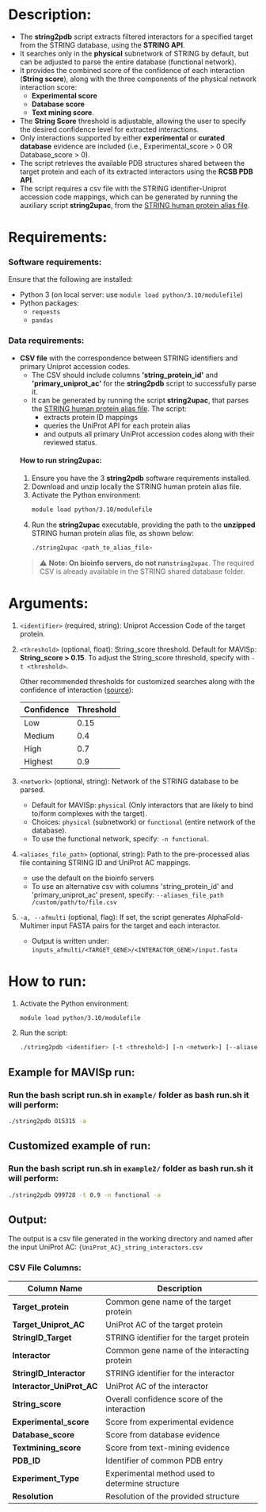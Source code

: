 # Description:

- The **string2pdb** script extracts filtered interactors for a specified target from the STRING database, using the **STRING API**. 
- It searches only in the **physical** subnetwork of STRING by default, but can be adjusted to parse the entire database (functional network).
- It provides the combined score of the confidence of each interaction (**String score**), along with 
the three components of the physical network interaction score: 
   - **Experimental score**
   - **Database score**
   - **Text mining score**. 
- The **String Score** threshold is adjustable, allowing the user to specify the desired confidence level for extracted interactions. 
- Only interactions supported by either **experimental** or **curated database** evidence are included (i.e., Experimental_score > 0 OR Database_score > 0).
- The script retrieves the available PDB structures shared between the target protein and each of its extracted interactors using the **RCSB PDB API**.
- The script requires a csv file with the STRING identifier-Uniprot accession code mappings, which can be generated by running the auxiliary script **string2upac**, from the [STRING human protein alias file](https://stringdb-downloads.org/download/protein.aliases.v12.0/9606.protein.aliases.v12.0.txt.gz).

# Requirements:

### Software requirements:
Ensure that the following are installed:
- Python 3 (on local server: use `module load python/3.10/modulefile`)
- Python packages:
  - `requests`
  - `pandas`

### Data requirements:
- **CSV file** with the correspondence between STRING identifiers and primary Uniprot accession codes. 
   - The CSV should include columns **'string_protein_id'** and **'primary_uniprot_ac'** for the **string2pdb** script to successfully parse it.
   - It can be generated by running the script **string2upac**, that parses the [STRING human protein alias file](https://stringdb-downloads.org/download/protein.aliases.v12.0/9606.protein.aliases.v12.0.txt.gz). The script:
        - extracts protein ID mappings
        - queries the UniProt API for each protein alias
        - and outputs all primary UniProt accession codes along with their reviewed status.
   #### How to run string2upac:
   1. Ensure you have the 3 **string2pdb** software requirements installed.
   2. Download and unzip locally the STRING human protein alias file.
   3. Activate the Python environment:
         ```bash
         module load python/3.10/modulefile
      ```
   4. Run the **string2upac** executable, providing the path to the **unzipped** STRING human protein alias file, as shown below:
      ```bash
      ./string2upac <path_to_alias_file>
      ```
    > ⚠️ **Note: On bioinfo servers, do not run`string2upac`**. The required CSV is already available in the STRING shared database folder.


# Arguments:
1. `<identifier>` (required, string): Uniprot Accession Code of the target protein.

2. `<threshold>` (optional, float): String_score threshold. Default for MAVISp: **String_score > 0.15**.
   To adjust the String_score threshold, specify with `-t <threshold>`.

   Other recommended thresholds for customized searches along with the confidence of interaction ([source](http://version10.string-db.org/help/getting_started/)):

   | Confidence | Threshold |
   |------------|-----------|
   | Low        | 0.15      |
   | Medium     | 0.4       |
   | High       | 0.7       |
   | Highest    | 0.9       |


3. `<network>` (optional, string): Network of the STRING database to be parsed.
   - Default for MAVISp: `physical` (Only interactors that are likely to bind to/form complexes with the target).
   - Choices: `physical` (subnetwork) or `functional` (entire network of the database).
   - To use the functional network, specify: `-n functional`.

4. `<aliases_file_path>` (optional, string): Path to the pre-processed alias file containing STRING ID and UniProt AC mappings.
   - use the default on the bioinfo servers
   - To use an alternative csv with columns 'string_protein_id' and 'primary_uniprot_ac' present, specify: `--aliases_file_path /custom/path/to/file.csv`

5. `-a, --afmulti` (optional, flag): If set, the script generates AlphaFold-Multimer input FASTA pairs for the target and each interactor.
   - Output is written under: `inputs_afmulti/<TARGET_GENE>/<INTERACTOR_GENE>/input.fasta`

# How to run:
1. Activate the Python environment:
   ```bash
   module load python/3.10/modulefile
   ```
2. Run the script:
   ```bash
   ./string2pdb <identifier> [-t <threshold>] [-n <network>] [--aliases_file_path <custom/path/to/file.csv>]  [-a|--afmulti]
   ```
## Example for MAVISp run:
### Run the bash script run.sh in `example/` folder as bash run.sh it will perform: <br />
   ```bash
   ./string2pdb O15315 -a
   ```
## Customized example of run:
### Run the bash script run.sh in `example2/` folder as bash run.sh it will perform: <br />
   ```bash
   ./string2pdb Q99728 -t 0.9 -n functional -a
   ```
## Output:
The output is a csv file generated in the working directory and named after the input UniProt AC:
`{UniProt_AC}_string_interactors.csv`

### CSV File Columns:
| Column Name                | Description                                      |
|----------------------------|--------------------------------------------------|
| **Target_protein**         | Common gene name of the target protein           |
| **Target_Uniprot_AC**      | UniProt AC of the target protein                 |
| **StringID_Target**        | STRING identifier for the target protein         |
| **Interactor**             | Common gene name of the interacting protein      |
| **StringID_Interactor**    | STRING identifier for the interactor             |
| **Interactor_UniProt_AC**  | UniProt AC of the interactor                     |
| **String_score**           | Overall confidence score of the interaction      |
| **Experimental_score**     | Score from experimental evidence                 |
| **Database_score**         | Score from database evidence                     |
| **Textmining_score**       | Score from text-mining evidence                  |
| **PDB_ID**                 | Identifier of common PDB entry                   |
| **Experiment_Type**        | Experimental method used to determine structure  |
| **Resolution**             | Resolution of the provided structure             |
